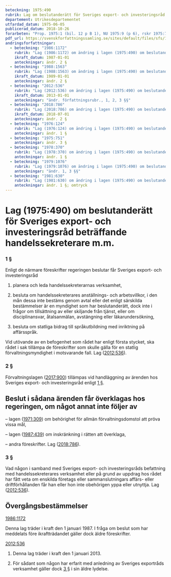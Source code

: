 ```yaml
---
beteckning: 1975:490
rubrik: Lag om beslutanderätt för Sveriges export- och investeringsråd beträffande handelssekreterare m.m.
departement: Utrikesdepartementet
utfardad_datum: 1975-06-05
publicerad_datum: 2018-10-26
forarbeten: "Prop. 1975:1 (bil. 12 p B 1), NU 1975:9 (p 6), rskr 1975:72"
pdf_url: https://svenskforfattningssamling.se/sites/default/files/sfs/1975-06/SFS1975-490.pdf
andringsforfattningar:
  - beteckning: "1986:1172"
    rubrik: "Lag (1986:1172) om ändring i lagen (1975:490) om beslutanderätt för Sveriges exportråd beträffande handelssekreterare m.m."
    ikraft_datum: 1987-01-01
    anteckningar: ändr. 2 §
  - beteckning: "1988:1563"
    rubrik: "Lag (1988:1563) om ändring i lagen (1975:490) om beslutanderätt för Sveriges exportråd beträffande handelssekreterare m.m."
    ikraft_datum: 1989-01-01
    anteckningar: ändr. 2 §
  - beteckning: "2012:536"
    rubrik: "Lag (2012:536) om ändring i lagen (1975:490) om beslutanderätt för Sveriges exportråd beträffande handelssekreterare m.m."
    ikraft_datum: 2013-01-01
    anteckningar: "ändr. författningsrubr., 1, 2, 3 §§"
  - beteckning: "2018:786"
    rubrik: "Lag (2018:786) om ändring i lagen (1975:490) om beslutanderätt för Sveriges export- och investeringsråd beträffande handelssekreterare m.m."
    ikraft_datum: 2018-07-01
    anteckningar: ändr. 2 §
  - beteckning: "1976:124"
    rubrik: "Lag (1976:124) om ändring i lagen (1975:490) om beslutanderätt för Sveriges exportråd beträffande handelssekreterare m.m."
    anteckningar: ändr. 1 §
  - beteckning: "1975:751"
    anteckningar: ändr. 3 §
  - beteckning: "1978:370"
    rubrik: "Lag (1978:370) om ändring i lagen (1975:490) om beslutanderätt för Sveriges exportråd beträffande handelssekreterare m.m."
    anteckningar: ändr. 1 §
  - beteckning: "1979:1076"
    rubrik: "Lag (1979:1076) om ändring i lagen (1975:490) om beslutanderätt för Sveriges exportråd beträffande handelssekreterare m.m."
    anteckningar: "ändr. 1, 3 §§"
  - beteckning: "1981:630"
    rubrik: "Lag (1981:630) om ändring i lagen (1975:490) om beslutanderätt för Sveriges exportråd beträffande handelssekreterare m.m."
    anteckningar: ändr. 1 §; omtryck
---
```


# Lag (1975:490) om beslutanderätt för Sveriges export- och investeringsråd beträffande handelssekreterare m.m.

### 1 §

Enligt de närmare föreskrifter regeringen beslutar får Sveriges export- och investeringsråd

1. planera och leda handelssekreterarnas verksamhet,

2. besluta om handelssekreterares anställnings- och arbetsvillkor, i den mån dessa inte bestäms genom avtal eller det enligt särskilda bestämmelser är en myndighet som har beslutanderätt, dock inte i frågor om tillsättning av eller skiljande från tjänst, eller om disciplinansvar, åtalsanmälan, avstängning eller läkarundersökning,

3. besluta om statliga bidrag till språkutbildning med inriktning på affärsspråk.

Vid utövande av en befogenhet som rådet har enligt första stycket, ska rådet i sak tillämpa de föreskrifter som skulle gälla för en statlig förvaltningsmyndighet i motsvarande fall. Lag ([2012:536](https://selex.se/eli/sfs/2012/536)).

### 2 §

Förvaltningslagen ([2017:900](https://selex.se/eli/sfs/2017/900)) tillämpas vid handläggning av ärenden hos Sveriges export- och investeringsråd enligt [1 §](#1).

## Beslut i sådana ärenden får överklagas hos regeringen, om något annat inte följer av

– lagen ([1971:309](https://selex.se/eli/sfs/1971/309)) om behörighet för allmän förvaltningsdomstol att pröva vissa mål,

– lagen ([1987:439](https://selex.se/eli/sfs/1987/439)) om inskränkning i rätten att överklaga,

– andra föreskrifter. Lag ([2018:786](https://selex.se/eli/sfs/2018/786)).

### 3 §

Vad någon i samband med Sveriges export- och investeringsråds befattning med handelssekreterares verksamhet eller på grund av uppdrag hos rådet har fått veta om enskilda företags eller sammanslutningars affärs- eller driftförhållanden får han eller hon inte obehörigen yppa eller utnyttja. Lag ([2012:536](https://selex.se/eli/sfs/2012/536)).

## Övergångsbestämmelser

[1986:1172](https://selex.se/eli/sfs/1986/1172)

Denna lag träder i kraft den 1 januari 1987. I fråga om beslut som har meddelats före ikraftträdandet gäller dock äldre föreskrifter.

[2012:536](https://selex.se/eli/sfs/2012/536)

1. Denna lag träder i kraft den 1 januari 2013.

2. För sådant som någon har erfarit med anledning av Sveriges exportråds verksamhet gäller dock [3 §](#3) i sin äldre lydelse.
